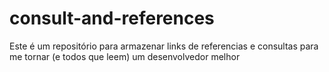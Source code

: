# consult-and-references
Este é um repositório para armazenar links de referencias e consultas para me tornar (e todos que leem) um desenvolvedor melhor
